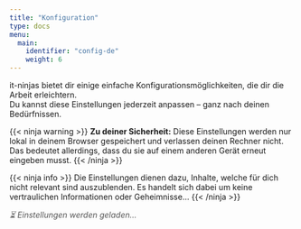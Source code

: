 ```yaml
---
title: "Konfiguration"
type: docs
menu:
  main:
    identifier: "config-de"
    weight: 6
---
```


<!-- prettier-ignore-start -->

it-ninjas bietet dir einige einfache Konfigurationsmöglichkeiten, die dir die Arbeit erleichtern.  
Du kannst diese Einstellungen jederzeit anpassen – ganz nach deinen Bedürfnissen.

{{< ninja warning >}}
**Zu deiner Sicherheit:** Diese Einstellungen werden nur lokal in deinem Browser gespeichert und verlassen deinen Rechner nicht.  
Das bedeutet allerdings, dass du sie auf einem anderen Gerät erneut eingeben musst.
{{< /ninja >}}

{{< ninja info >}}
Die Einstellungen dienen dazu, Inhalte, welche für dich nicht relevant sind auszublenden. Es handelt sich dabei um keine
vertraulichen Informationen oder Geheimnisse...
{{< /ninja >}}

<div id="loading-indicator" style="color: #555; font-style: italic; margin-bottom: 1em;">
  ⏳ Einstellungen werden geladen...
</div>

<form id="config-form" style="display: none;">
  <label for="username">Benutzername:</label><br />
  <input type="text" id="username" name="username" /><br /><br />

  <label for="localrepo">Pfad zum lokalen Repository (dort wo du deine Übungen speichern willst):</label><br />
  <input type="text" id="localrepo" name="localrepo" style="width: 100%;" /><br /><br />

  <label for="os">Betriebssystem des Entwicklungsrechners:</label><br />
  <select id="os" name="os">
    <option value="Windows">Windows</option>
    <option value="Linux">Linux</option>
  </select><br /><br />

  <label for="apprenticeshipprovider">Wahl der Ausbildungsstätte:</label><br />
  <select id="apprenticeshipprovider" name="apprenticeshipprovider">
    <option value="">(keine)</option>
    <option value="SBB">SBB</option>
    <option value="89grad">89grad</option>
    <option value="Puzzle ITC">Puzzle ITC</option>
    <option value="unic">unic</option>
  </select><br /><br />

  <button type="submit">Speichern</button>

</form>

<p id="save-status" style="color: green; display: none;">Einstellungen gespeichert!</p>

<script>
  function getWithDefault(key, fallback) {
    const value = localStorage.getItem(key);
    if (value === null || value === '') {
      console.log(`ℹ️ ${key} not defined → Use default value: "${fallback}"`);
      return fallback;
    } else {
      console.log(`✅ ${key} loaded: "${value}"`);
      return value;
    }
  }

  function loadSettings(){
    console.log("🚀 Load settings...");

    const username = getWithDefault('itninja_username', 'u123456');
    const os = getWithDefault('itninja_os', 'Windows');
    const apprenticeshipprovider = getWithDefault('itninja_apprenticeshipprovider', '');

    let defaultPath = 'C:\\Users\\u123456\\local_repos\\it-ninja-labs';
    if (os.toLowerCase() === 'linux') {
      defaultPath = '/home/u123456/repos.local/it-ninjas-lab';
    }
    defaultPath = defaultPath.replace("u123456", username);
    window.defaultRepoPath = defaultPath; //store for later

    const localrepo = getWithDefault('itninja_localrepo', defaultPath);

    // init form
    document.getElementById('username').value = username;
    document.getElementById('localrepo').value = localrepo;
    document.getElementById('os').value = os;
    document.getElementById('apprenticeshipprovider').value = apprenticeshipprovider;

    document.getElementById('loading-indicator').style.display = 'none';
    document.getElementById('config-form').style.display = 'block';

    console.log("✅ Settings loaded...");
  }

  function saveSettings(){

    console.log("🚀 Save settings...");

    const username = document.getElementById('username').value;
    const os = document.getElementById('os').value;
    const apprenticeshipprovider = document.getElementById('apprenticeshipprovider').value;
    const localrepoInput = document.getElementById('localrepo').value;

    localStorage.setItem('itninja_username', username);
    localStorage.setItem('itninja_os', os);
    localStorage.setItem('itninja_apprenticeshipprovider', apprenticeshipprovider);

    if (localrepoInput === window.defaultRepoPath) {
      localStorage.setItem('itninja_localrepo', '');
      console.log('ℹ️ Default-Repository path detected → store empty string');
    } else {
      localStorage.setItem('itninja_localrepo', localrepoInput);
      console.log(`✅ Custom-Repository path saved: "${localrepoInput}"`);
    }

    const status = document.getElementById('save-status');
    status.style.display = 'block';

    console.log("✅ Settings saved...");
  }

  // ---------------------------------------------------
  // Main
  // ---------------------------------------------------
  // when loading document...
  window.addEventListener('DOMContentLoaded', () => {
    loadSettings();
  });

  // when pressing submit
  document.getElementById('config-form').addEventListener('submit', (e) => {
    e.preventDefault();
    saveSettings();
    // 🔁 Reload after short break
    setTimeout(() => location.reload(), 2000); 
  });
</script>
<!-- prettier-ignore-end -->
